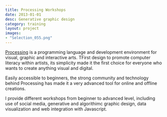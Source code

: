 ```yaml
---
title: Processing Workshops
date: 2013-01-01
desc: Generative graphic design
category: training
layout: project
images:
- "Selection_055.png"
---
```


[Processing](http://processing.org) is a programming language and development environment for visual, graphic and interactive arts. TFirst design to promote computer literacy within artists, its simplicity made it the first choice for everyone who wants to create anything visual and digital.


Easily accessible to beginners, the strong community and technology behind Processing has made it a very advanced tool for online and offline creations.

I provide different workshops from beginner to advanced level, including use of social media, generative and algorithimc graphic design, data visualization and web integration with Javascript.
